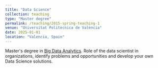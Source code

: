 ```yaml
---
title: "Data Science"
collection: teaching
type: "Master degree"
permalink: /teaching/2015-spring-teaching-1
venue: "Universitat Politècnica de València"
date: 2025-01-01
location: "Valencia, Spain"
---
```


Master's degree in [Big Data Analytics](https://bigdata.webs.upv.es/). Role of the data scientist in organizations, identify problems and opportunities and develop your own Data Science solutions.
